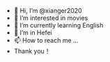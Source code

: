 - 👋 Hi, I’m @xianger2020
- 👀 I’m interested in movies
- 🌱 I’m currently learning English
- 💞️ I’m in Hefei
- 📫 How to reach me ...
- Thank you！

<!---
xianger2020/xianger2020 is a ✨ special ✨ repository because its `README.md` (this file) appears on your GitHub profile.
You can click the Preview link to take a look at your changes.
--->
